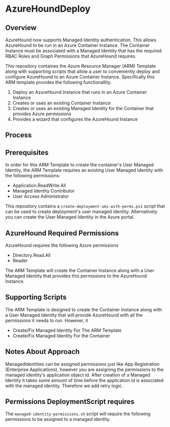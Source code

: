 # AzureHoundDeploy

## Overview

AzureHound now supports Managed Identity authentication.  This allows AzureHound to be run in an Azure Container Instance.  The Container Instance must be associated with a Managed Identity that has the required RBAC Roles and Graph Permissions that AzureHound requires.

This repository containes the Azure Resource Manager (ARM) Template along with supporting scripts that
allow a user to conveniently deploy and configure AzureHound to an Azure Container Instance.  Specifically this ARM template provides the following functionallity.

1) Deploy an AzureHound Instance that runs in an Azure Container Instance
2) Creates or uses an existing Container Instance
3) Creates or uses an existing Managed Identity for the Container that provides Azure permissions
4) Provides a wizard that configures the AzureHound Instance

## Process


## Prerequisites

In order for this ARM Template to create the container's User Managed Identity, the ARM Template requires an existing User Managed Identity with the following permissions:

   - Application.ReadWrite.All
   - Managed Identity Contributor
   - User Access Administrator

This repository contains a `create-deployment-umi-with-perms.ps1` script that can be used to create deployment's user managed identity.  Alternatively you can create the User Managed Identity in the Azure portal.

## AzureHound Required Permissions

AzureHound requires the following Azure permissions

 - Directory.Read.All
 - Reader 
 
The ARM Template will create the Container Instance along with a User Managed Identity that provides this permissions to the AzureHound Instance.

## Supporting Scripts

The ARM Template is designed to create the Container Instance along with a User Managed Identity that will provide AzureHound with all the permissions it needs to run.  However, it

- Create/Fix Managed Identity For The ARM Template
- Create/Fix Managed Identity For the Container


## Notes About Approach
ManagedIdentities can be assigned permissions just like App Registration (Enterprise Applications), however you are assigning the permissions to 
the managed identity's application object id.  After creation of a Managed Identity it takes some amount of time before the application id is associated with the managed identity.  Therefore we add retry logic.

## Permissions DeploymentScript requires
The `managed-identity-permissions.sh` script will require 
the following permissions to be assigned to a managed identity.  

